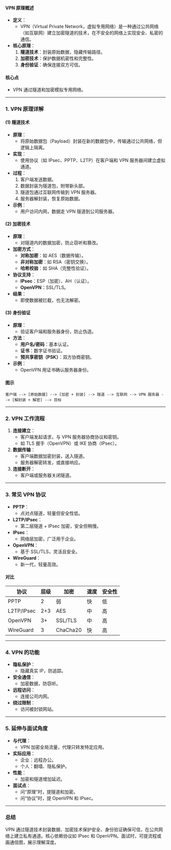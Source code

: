 
#### VPN 原理概述
- **定义**：
  - VPN（Virtual Private Network，虚拟专用网络）是一种通过公共网络（如互联网）建立加密隧道的技术，在不安全的网络上实现安全、私密的通信。
- **核心原理**：
  1. **隧道技术**：封装原始数据，隐藏传输路径。
  2. **加密技术**：保护数据机密性和完整性。
  3. **身份验证**：确保连接双方可信。

#### 核心点
- VPN 通过隧道和加密模拟专用网络。

---

### 1. VPN 原理详解
#### (1) 隧道技术
- **原理**：
  - 将原始数据包（Payload）封装在新的数据包中，传输通过公共网络，但逻辑上隔离。
- **实现**：
  - 使用协议（如 IPsec、PPTP、L2TP）在客户端和 VPN 服务器间建立虚拟通道。
- **过程**：
  1. 客户端发送数据。
  2. 数据封装为隧道包，附带新头部。
  3. 隧道包通过互联网传输到 VPN 服务器。
  4. 服务器解封装，恢复原始数据。
- **示例**：
  - 用户访问内网，数据走 VPN 隧道到公司服务器。

#### (2) 加密技术
- **原理**：
  - 对隧道内的数据加密，防止窃听和篡改。
- **加密方式**：
  - **对称加密**：如 AES（数据传输）。
  - **非对称加密**：如 RSA（密钥交换）。
  - **哈希校验**：如 SHA（完整性验证）。
- **协议支持**：
  - **IPsec**：ESP（加密）、AH（认证）。
  - **OpenVPN**：SSL/TLS。
- **结果**：
  - 即使数据被拦截，也无法解密。

#### (3) 身份验证
- **原理**：
  - 验证客户端和服务器身份，防止伪造。
- **方法**：
  - **用户名/密码**：基本认证。
  - **证书**：数字证书验证。
  - **预共享密钥（PSK）**：双方协商密钥。
- **示例**：
  - OpenVPN 用证书确认服务器身份。

#### 图示
```
客户端 --> [原始数据] --> [加密 + 封装] --> 隧道 --> 互联网 --> VPN 服务器 --> [解封装 + 解密] --> 目标
```

---

### 2. VPN 工作流程
1. **连接建立**：
   - 客户端发起请求，与 VPN 服务器协商协议和密钥。
   - 如 TLS 握手（OpenVPN）或 IKE 协商（IPsec）。
2. **数据传输**：
   - 客户端数据加密封装，送入隧道。
   - 服务器解密转发，或直接响应。
3. **连接断开**：
   - 客户端或服务器关闭隧道。

---

### 3. 常见 VPN 协议
- **PPTP**：
  - 点对点隧道，轻量但安全性低。
- **L2TP/IPsec**：
  - 第二层隧道 + IPsec 加密，安全但稍慢。
- **IPsec**：
  - 网络层加密，广泛用于企业。
- **OpenVPN**：
  - 基于 SSL/TLS，灵活且安全。
- **WireGuard**：
  - 新一代，轻量高效。

#### 对比
| **协议**   | **层级** | **加密**    | **速度** | **安全性** |
|------------|----------|-------------|----------|------------|
| PPTP       | 2        | 弱          | 快       | 低         |
| L2TP/IPsec | 2+3      | AES         | 中       | 高         |
| OpenVPN    | 3+       | SSL/TLS     | 中       | 高         |
| WireGuard  | 3        | ChaCha20    | 快       | 高         |

---

### 4. VPN 的功能
- **隐私保护**：
  - 隐藏真实 IP，防追踪。
- **安全通信**：
  - 加密数据，防窃听。
- **远程访问**：
  - 连接公司内网。
- **绕过限制**：
  - 访问被封锁网站。

---

### 5. 延伸与面试角度
- **与代理**：
  - VPN 加密全局流量，代理只转发特定应用。
- **实际应用**：
  - 企业：远程办公。
  - 个人：翻墙、隐私保护。
- **性能**：
  - 加密和隧道增加延迟。
- **面试点**：
  - 问“原理”时，提隧道和加密。
  - 问“协议”时，提 OpenVPN 和 IPsec。

---

### 总结
VPN 通过隧道技术封装数据、加密技术保护安全、身份验证确保可信，在公共网络上建立私有通道。核心依赖协议如 IPsec 和 OpenVPN。面试时，可提流程或画通信图，展示理解深度。